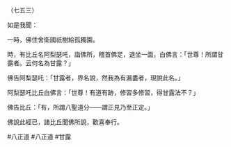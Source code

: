 （七五三）

如是我聞：

一時，佛住舍衛國祇樹給孤獨園。

時，有比丘名阿梨瑟吒，詣佛所，稽首佛足，退坐一面，白佛言：「世尊！所謂甘露者。云何名為甘露？」

佛告阿梨瑟吒：「甘露者，界名說，然我為有漏盡者，現說此名。」

阿梨瑟吒比丘白佛言：「世尊！有道有跡，修習多修習，得甘露法不？」

佛告比丘：「有，所謂八聖道分——謂正見乃至正定。」

佛說此經已，諸比丘聞佛所說，歡喜奉行。




#八正道
#八正道
#甘露
